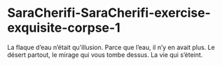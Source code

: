# SaraCherifi-SaraCherifi-exercise-exquisite-corpse-1
La flaque d’eau n’était qu’illusion.
Parce que l’eau, il n’y en avait plus.
Le désert partout, le mirage qui vous tombe dessus. La vie qui s’éteint.



